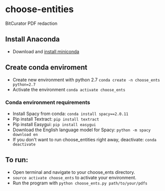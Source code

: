 # choose-entities
BitCurator PDF redaction

## Install Anaconda
- Download and [install miniconda](https://conda.io/en/latest/miniconda.html)

## Create conda enviroment
- Create new environment with python 2.7 `conda create -n choose_ents python=2.7`
- Activate the environment `conda activate choose_ents`

### Conda environment requirements
- Install Spacy from conda: `conda install spacy==2.0.11` 
- Pip install Textract: `pip install textract`
- Pip install Easygui: `pip install easygui`
- Download the English language model for Spacy: `python -m spacy download en`
- If you don't want to run choose_entities right away, deactivate: `conda deactivate`

## To run:
- Open terminal and navigate to your choose_ents directory.
- `source activate choose_ents` to activate your environment.
- Run the program with `python choose_ents.py path/to/your/pdfs`
